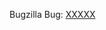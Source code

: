<!-- If this is related to a Bugzilla bug, please beging your title with [Bug XXXXX] and update the following link. -->
<!-- If there is no bug, consider making one and if you really don't want one, remove the link. -->

<!-- Include any other context you wish here. -->

Bugzilla Bug: [XXXXX](https://bugzilla.mozilla.org/show_bug.cgi?id=XXXXX)
